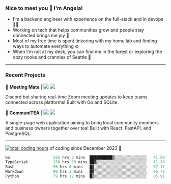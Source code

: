 ### Nice to meet you 👋 I'm Angela!

- I'm a backend engineer with experience on the full-stack and in devops 👩‍💻
- Working on tech that helps communities grow and people stay connected brings me joy 🤝
- Most of my free time is spent tinkering with my home lab and finding ways to automate everything ⚙️
- When I'm not at my desk, you can find me in the forest or exploring the cozy nooks and crannies of Seattle 🧋

---

### Recent Projects

👾 **Meeting Mate** | [![](https://img.shields.io/badge/Code-violet.svg?style=flat-square)](https://github.com/angelajfisher/meeting-mate) [![](https://img.shields.io/badge/Site-violet.svg?style=flat-square)](https://angelajfisher.com/projects/meeting-mate)

Discord bot sharing real-time Zoom meeting updates to keep teams connected across platforms! Built with Go and SQLite.

🍵 **CommuniTEA** | [![](https://img.shields.io/badge/Code-green.svg?style=flat-square)](https://gitlab.com/angelajfisher/communiTEA) [![](https://img.shields.io/badge/Demo-green.svg?style=flat-square)](https://angelajfisher.gitlab.io/communiTEA/)

A single-page web application aiming to bring local community members and business owners together over tea!  Built with React, FastAPI, and PostgreSQL.

---

<a href="https://wakatime.com/@018c1e94-8745-411f-aea1-f33be044d952"><img src="https://wakatime.com/badge/user/018c1e94-8745-411f-aea1-f33be044d952.svg?style=flat-square" alt="total coding hours" /></a> of coding since December 2023 🌊<br>
<!--START_SECTION:waka-->

```go
Go                   556 hrs 3 mins  ██████████▒░░░░░░░░░░░░░░   41.50 %
TypeScript           150 hrs 50 mins ██▓░░░░░░░░░░░░░░░░░░░░░░   11.26 %
Bash                 96 hrs 6 mins   █▓░░░░░░░░░░░░░░░░░░░░░░░   07.17 %
Markdown             90 hrs 3 mins   █▓░░░░░░░░░░░░░░░░░░░░░░░   06.72 %
Python               79 hrs 12 mins  █▒░░░░░░░░░░░░░░░░░░░░░░░   05.91 %
```

<!--END_SECTION:waka--> 

